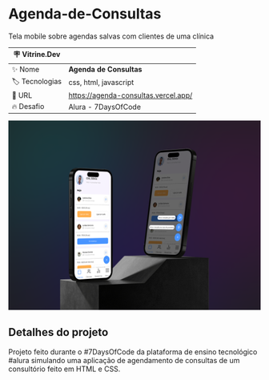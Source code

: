 # Agenda-de-Consultas

Tela mobile sobre agendas salvas com clientes de uma clínica

| :placard: Vitrine.Dev |     |
| -------------  | --- |
| :sparkles: Nome        | **Agenda de Consultas**
| :label: Tecnologias | css, html, javascript
| :rocket: URL         | https://agenda-consultas.vercel.app/
| :fire: Desafio     | Alura - 7DaysOfCode

![](https://raw.githubusercontent.com/Elian-beep/assets-online/main/capa_Agenda_de_Consultas.png#vitrinedev)
## Detalhes do projeto

Projeto feito durante o #7DaysOfCode da plataforma de ensino tecnológico #alura simulando uma aplicação de agendamento de consultas de um consultório feito em HTML e CSS.
